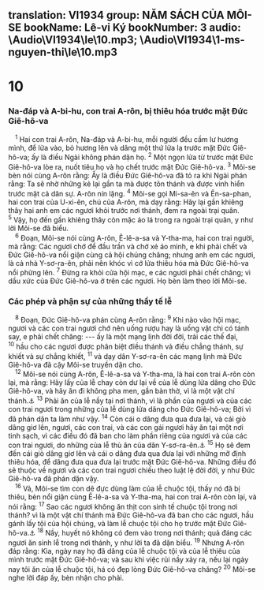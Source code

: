 translation: VI1934
group: NĂM SÁCH CỦA MÔI-SE
bookName: Lê-vi Ký 
bookNumber: 3
audio: \Audio\VI1934\le\10.mp3; \Audio\VI1934\1-ms-nguyen-thi\le\10.mp3
-------

<div class="title"><h1>10</h1><h3>Na-đáp và A-bi-hu, con trai A-rôn, bị thiêu hóa trước mặt Đức Giê-hô-va</h3></div>
<span class="verse le_10_1"> <sup>1</sup> Hai con trai A-rôn, Na-đáp và A-bi-hu, mỗi người đều cầm lư hương mình, để lửa vào, bỏ hương lên và dâng một thứ lửa lạ trước mặt Đức Giê-hô-va; ấy là điều Ngài không phán dặn họ. </span>
<span class="verse le_10_2"><sup>2</sup> Một ngọn lửa từ trước mặt Đức Giê-hô-va lòe ra, nuốt tiêu họ và họ chết trước mặt Đức Giê-hô-va. </span>
<span class="verse le_10_3"><sup>3</sup> Môi-se bèn nói cùng A-rôn rằng: Ấy là điều Đức Giê-hô-va đã tỏ ra khi Ngài phán rằng: Ta sẽ nhờ những kẻ lại gần ta mà được tôn thánh và được vinh hiển trước mặt cả dân sự. A-rôn nín lặng. </span>
<span class="verse le_10_4"><sup>4</sup> Môi-se gọi Mi-sa-ên và Ên-sa-phan, hai con trai của U-xi-ên, chú của A-rôn, mà dạy rằng: Hãy lại gần khiêng thây hai anh em các ngươi khỏi trước nơi thánh, đem ra ngoài trại quân. </span>
<span class="verse le_10_5"><sup>5</sup> Vậy, họ đến gần khiêng thây còn mặc áo lá trong ra ngoài trại quân, y như lời Môi-se đã biểu. <br/></span>
<span class="verse le_10_6"> <sup>6</sup> Đoạn, Môi-se nói cùng A-rôn, Ê-lê-a-sa và Y-tha-ma, hai con trai người, mà rằng: Các ngươi chớ để đầu trần và chớ xé áo mình, e khi phải chết và Đức Giê-hô-va nổi giận cùng cả hội chúng chăng; nhưng anh em các ngươi, là cả nhà Y-sơ-ra-ên, phải nên khóc vì cớ lửa thiêu hóa mà Đức Giê-hô-va nổi phừng lên. </span>
<span class="verse le_10_7"><sup>7</sup> Đừng ra khỏi cửa hội mạc, e các ngươi phải chết chăng; vì dầu xức của Đức Giê-hô-va ở trên các ngươi. Họ bèn làm theo lời Môi-se. <br/></span>
<div class="title"><h3>Các phép và phận sự của những thầy tế lễ</h3></div>
<span class="verse le_10_8"> <sup>8</sup> Đoạn, Đức Giê-hô-va phán cùng A-rôn rằng: </span>
<span class="verse le_10_9"><sup>9</sup> Khi nào vào hội mạc, ngươi và các con trai ngươi chớ nên uống rượu hay là uống vật chi có tánh say, e phải chết chăng: --- ấy là một mạng lịnh đời đời, trải các thế đại, </span>
<span class="verse le_10_10"><sup>10</sup> hầu cho các ngươi được phân biệt điều thánh và điều chẳng thánh, sự khiết và sự chẳng khiết, </span>
<span class="verse le_10_11"><sup>11</sup> và dạy dân Y-sơ-ra-ên các mạng lịnh mà Đức Giê-hô-va đã cậy Môi-se truyền dặn cho. <br/></span>
<span class="verse le_10_12"> <sup>12</sup> Môi-se nói cùng A-rôn, Ê-lê-a-sa và Y-tha-ma, là hai con trai A-rôn còn lại, mà rằng: Hãy lấy của lễ chay còn dư lại về của lễ dùng lửa dâng cho Đức Giê-hô-va, và hãy ăn đi không pha men, gần bàn thờ, vì là một vật chí thánh.<a data-toggle="tooltip" data-placement="bottom" title="Le 6:14-18">⚓</a></span>
<span class="verse le_10_13"><sup>13</sup> Phải ăn của lễ nầy tại nơi thánh, vì là phần của ngươi và của các con trai ngươi trong những của lễ dùng lửa dâng cho Đức Giê-hô-va; Bởi vì đã phán dặn ta làm như vậy. </span>
<span class="verse le_10_14"><sup>14</sup> Còn cái o dâng đưa qua đưa lại, và cái giò dâng giơ lên, ngươi, các con trai, và các con gái ngươi hãy ăn tại một nơi tinh sạch, vì các điều đó đã ban cho làm phần riêng của ngươi và của các con trai ngươi, do những của lễ thù ân của dân Y-sơ-ra-ên.<a data-toggle="tooltip" data-placement="bottom" title="Le 7:30-34">⚓</a></span>
<span class="verse le_10_15"><sup>15</sup> Họ sẽ đem đến cái giò dâng giơ lên và cái o dâng đưa qua đưa lại với những mỡ định thiêu hóa, để dâng đưa qua đưa lại trước mặt Đức Giê-hô-va. Những điều đó sẽ thuộc về ngươi và các con trai ngươi chiếu theo luật lệ đời đời, y như Đức Giê-hô-va đã phán dặn vậy. <br/></span>
<span class="verse le_10_16"> <sup>16</sup> Vả, Môi-se tìm con dê đực dùng làm của lễ chuộc tội, thấy nó đã bị thiêu, bèn nổi giận cùng Ê-lê-a-sa và Y-tha-ma, hai con trai A-rôn còn lại, và nói rằng: </span>
<span class="verse le_10_17"><sup>17</sup> Sao các ngươi không ăn thịt con sinh tế chuộc tội trong nơi thánh? vì là một vật chí thánh mà Đức Giê-hô-va đã ban cho các ngươi, hầu gánh lấy tội của hội chúng, và làm lễ chuộc tội cho họ trước mặt Đức Giê-hô-va.<a data-toggle="tooltip" data-placement="bottom" title="Le 6:24-26">⚓</a></span>
<span class="verse le_10_18"><sup>18</sup> Nầy, huyết nó không có đem vào trong nơi thánh; quả đáng các ngươi ăn sinh lễ trong nơi thánh, y như lời ta đã dặn biểu. </span>
<span class="verse le_10_19"><sup>19</sup> Nhưng A-rôn đáp rằng: Kìa, ngày nay họ đã dâng của lễ chuộc tội và của lễ thiêu của mình trước mặt Đức Giê-hô-va; và sau khi việc rủi nầy xảy ra, nếu lại ngày nay tôi ăn của lễ chuộc tội, há có đẹp lòng Đức Giê-hô-va chăng? </span>
<span class="verse le_10_20"><sup>20</sup> Môi-se nghe lời đáp ấy, bèn nhận cho phải. <br/></span>
